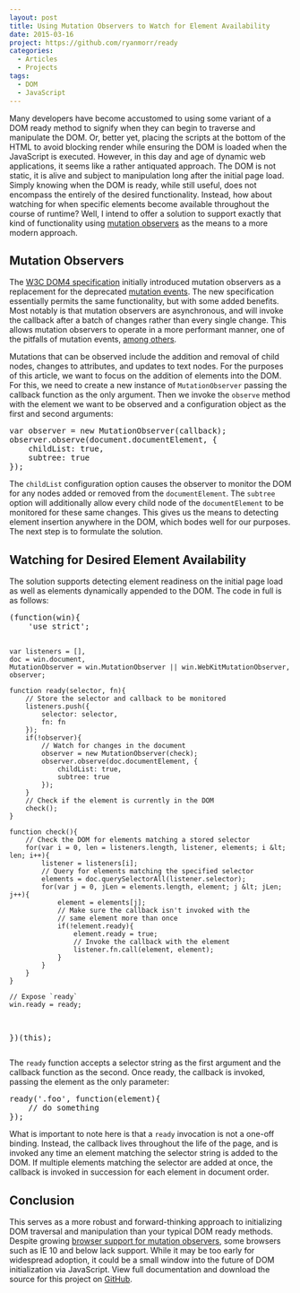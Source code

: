```yaml
---
layout: post
title: Using Mutation Observers to Watch for Element Availability
date: 2015-03-16
project: https://github.com/ryanmorr/ready
categories:
  - Articles
  - Projects
tags:
  - DOM
  - JavaScript
---
```


Many developers have become accustomed to using some variant of a DOM ready method to signify when they can begin to traverse and manipulate the DOM. Or, better yet, placing the scripts at the bottom of the HTML to avoid blocking render while ensuring the DOM is loaded when the JavaScript is executed. However, in this day and age of dynamic web applications, it seems like a rather antiquated approach. The DOM is not static, it is alive and subject to manipulation long after the initial page load. Simply knowing when the DOM is ready, while still useful, does not encompass the entirely of the desired functionality. Instead, how about watching for when specific elements become available throughout the course of runtime? Well, I intend to offer a solution to support exactly that kind of functionality using [mutation observers](https://developer.mozilla.org/en/docs/Web/API/MutationObserver) as the means to a more modern approach.

## Mutation Observers

The [W3C DOM4 specification](http://www.w3.org/TR/dom/#mutation-observers) initially introduced mutation observers as a replacement for the deprecated [mutation events](https://developer.mozilla.org/en-US/docs/Web/Guide/Events/Mutation_events). The new specification essentially permits the same functionality, but with some added benefits. Most notably is that mutation observers are asynchronous, and will invoke the callback after a batch of changes rather than every single change. This allows mutation observers to operate in a more performant manner, one of the pitfalls of mutation events, [among others](http://lists.w3.org/Archives/Public/public-webapps/2011JulSep/0779.html).

Mutations that can be observed include the addition and removal of child nodes, changes to attributes, and updates to text nodes. For the purposes of this article, we want to focus on the addition of elements into the DOM. For this, we need to create a new instance of `MutationObserver` passing the callback function as the only argument. Then we invoke the `observe` method with the element we want to be observed and a configuration object as the first and second arguments:

<div class="code-block">
  <pre class="prettyprint lang-javascript">
var observer = new MutationObserver(callback);
observer.observe(document.documentElement, {
    childList: true,
    subtree: true            
});
</pre>
</div>

The `childList` configuration option causes the observer to monitor the DOM for any nodes added or removed from the `documentElement`. The `subtree` option will additionally allow every child node of the `documentElement` to be monitored for these same changes. This gives us the means to detecting element insertion anywhere in the DOM, which bodes well for our purposes. The next step is to formulate the solution.

## Watching for Desired Element Availability

The solution supports detecting element readiness on the initial page load as well as elements dynamically appended to the DOM. The code in full is as follows:

<div class="code-block">
  <pre class="prettyprint lang-javascript">
(function(win){
    'use strict';
    
    var listeners = [], 
    doc = win.document, 
    MutationObserver = win.MutationObserver || win.WebKitMutationObserver,
    observer;
    
    function ready(selector, fn){
        // Store the selector and callback to be monitored
        listeners.push({
            selector: selector,
            fn: fn
        });
        if(!observer){
            // Watch for changes in the document
            observer = new MutationObserver(check);
            observer.observe(doc.documentElement, {
                childList: true,
                subtree: true
            });
        }
        // Check if the element is currently in the DOM
        check();
    }
        
    function check(){
        // Check the DOM for elements matching a stored selector
        for(var i = 0, len = listeners.length, listener, elements; i &lt; len; i++){
            listener = listeners[i];
            // Query for elements matching the specified selector
            elements = doc.querySelectorAll(listener.selector);
            for(var j = 0, jLen = elements.length, element; j &lt; jLen; j++){
                element = elements[j];
                // Make sure the callback isn't invoked with the 
                // same element more than once
                if(!element.ready){
                    element.ready = true;
                    // Invoke the callback with the element
                    listener.fn.call(element, element);
                }
            }
        }
    }

    // Expose `ready`
    win.ready = ready;
            
})(this);
</pre>
</div>

The `ready` function accepts a selector string as the first argument and the callback function as the second. Once ready, the callback is invoked, passing the element as the only parameter:

<div class="code-block">
  <pre class="prettyprint lang-javascript">
ready('.foo', function(element){
    // do something
});
</pre>
</div>

What is important to note here is that a `ready` invocation is not a one-off binding. Instead, the callback lives throughout the life of the page, and is invoked any time an element matching the selector string is added to the DOM. If multiple elements matching the selector are added at once, the callback is invoked in succession for each element in document order.

## Conclusion

This serves as a more robust and forward-thinking approach to initializing DOM traversal and manipulation than your typical DOM ready methods. Despite growing [browser support for mutation observers](http://caniuse.com/#feat=mutationobserver), some browsers such as IE 10 and below lack support. While it may be too early for widespread adoption, it could be a small window into the future of DOM initialization via JavaScript. View full documentation and download the source for this project on [GitHub](https://github.com/ryanmorr/ready).
